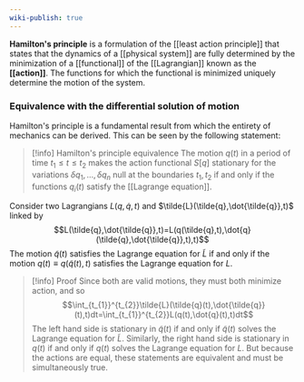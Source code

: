 ```yaml
---
wiki-publish: true
---
```

**Hamilton's principle** is a formulation of the [[least action principle]] that states that the dynamics of a [[physical system]] are fully determined by the minimization of a [[functional]] of the [[Lagrangian]] known as the **[[action]]**. The functions for which the functional is minimized uniquely determine the motion of the system.
### Equivalence with the differential solution of motion
Hamilton's principle is a fundamental result from which the entirety of mechanics can be derived. This can be seen by the following statement:

> [!info] Hamilton's principle equivalence
> The motion $q(t)$ in a period of time $t_{1}\leq t\leq t_{2}$ makes the action functional $S[q]$ stationary for the variations $\delta q_{1},\ldots,\delta q_{n}$ null at the boundaries $t_{1},t_{2}$ if and only if the functions $q_{i}(t)$ satisfy the [[Lagrange equation]].

Consider two Lagrangians $L(q,\dot{q},t)$ and $\tilde{L}(\tilde{q},\dot{\tilde{q}},t)$ linked by
$$L(\tilde{q},\dot{\tilde{q}},t)=L(q(\tilde{q},t),\dot{q}(\tilde{q},\dot{\tilde{q}},t),t)$$
The motion $\tilde{q}(t)$ satisfies the Lagrange equation for $\tilde{L}$ if and only if the motion $q(t)\equiv q(\tilde{q}(t),t)$ satisfies the Lagrange equation for $L$.

> [!info] Proof
> Since both are valid motions, they must both minimize action, and so
> $$\int_{t_{1}}^{t_{2}}\tilde{L}(\tilde{q}(t),\dot{\tilde{q}}(t),t)dt=\int_{t_{1}}^{t_{2}}L(q(t),\dot{q}(t),t)dt$$
> The left hand side is stationary in $\tilde{q}(t)$ if and only if $\tilde{q}(t)$ solves the Lagrange equation for $\tilde{L}$. Similarly, the right hand side is stationary in $q(t)$ if and only if $q(t)$ solves the Lagrange equation for $L$. But because the actions are equal, these statements are equivalent and must be simultaneously true.
